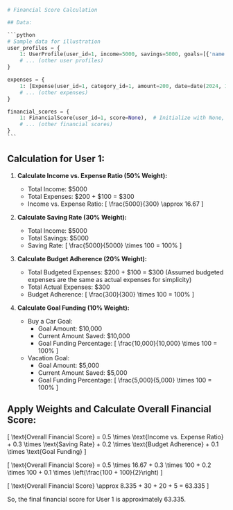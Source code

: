 ````python
# Financial Score Calculation

## Data:

```python
# Sample data for illustration
user_profiles = {
    1: UserProfile(user_id=1, income=5000, savings=5000, goals=[{'name': 'Buy a car', 'amount': 10000, 'current_amount': 10000}, {'name': 'Vacation', 'amount': 5000, 'current_amount': 5000}]),
    # ... (other user profiles)
}

expenses = {
    1: [Expense(user_id=1, category_id=1, amount=200, date=date(2024, 1, 15)), Expense(user_id=1, category_id=2, amount=100, date=date(2024, 1, 20))],
    # ... (other expenses)
}

financial_scores = {
    1: FinancialScore(user_id=1, score=None),  # Initialize with None, to be calculated
    # ... (other financial scores)
}
```
````

## Calculation for User 1:

1. **Calculate Income vs. Expense Ratio (50% Weight):**

   - Total Income: $5000
   - Total Expenses: $200 + $100 = $300
   - Income vs. Expense Ratio: \[ \frac{5000}{300} \approx 16.67 \]

2. **Calculate Saving Rate (30% Weight):**

   - Total Income: $5000
   - Total Savings: $5000
   - Saving Rate: \[ \frac{5000}{5000} \times 100 = 100\% \]

3. **Calculate Budget Adherence (20% Weight):**

   - Total Budgeted Expenses: $200 + $100 = $300 (Assumed budgeted expenses are the same as actual expenses for simplicity)
   - Total Actual Expenses: $300
   - Budget Adherence: \[ \frac{300}{300} \times 100 = 100\% \]

4. **Calculate Goal Funding (10% Weight):**
   - Buy a Car Goal:
     - Goal Amount: $10,000
     - Current Amount Saved: $10,000
     - Goal Funding Percentage: \[ \frac{10,000}{10,000} \times 100 = 100\% \]
   - Vacation Goal:
     - Goal Amount: $5,000
     - Current Amount Saved: $5,000
     - Goal Funding Percentage: \[ \frac{5,000}{5,000} \times 100 = 100\% \]

## Apply Weights and Calculate Overall Financial Score:

\[ \text{Overall Financial Score} = 0.5 \times \text{Income vs. Expense Ratio} + 0.3 \times \text{Saving Rate} + 0.2 \times \text{Budget Adherence} + 0.1 \times \text{Goal Funding} \]

\[ \text{Overall Financial Score} = 0.5 \times 16.67 + 0.3 \times 100 + 0.2 \times 100 + 0.1 \times \left(\frac{100 + 100}{2}\right) \]

\[ \text{Overall Financial Score} \approx 8.335 + 30 + 20 + 5 = 63.335 \]

So, the final financial score for User 1 is approximately 63.335.
